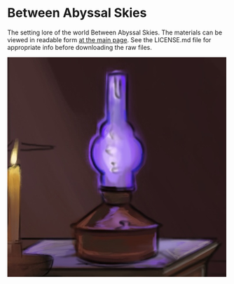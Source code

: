# Between Abyssal Skies
The setting lore of the world Between Abyssal Skies.
The materials can be viewed in readable form [at the main page](https://vickymolokh.github.io/between_abyssal_skies/).
See the LICENSE.md file for appropriate info before downloading the raw files. 









<picture>
 <source media="(prefers-color-scheme: dark)" srcset="images/icons/lamp_500x500.jpg">
 <source media="(prefers-color-scheme: light)" srcset="images/icons/lamp_500x500.jpg">
 <img src="images/icons/lamp_500x500.jpg">
</picture>
